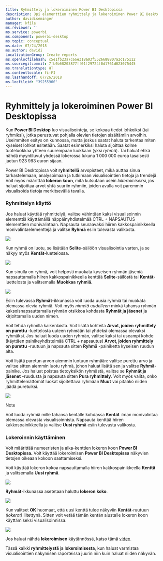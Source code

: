 ```yaml
---
title: Ryhmittely ja lokeroiminen Power BI Desktopissa
description: Opi elementtien ryhmittely ja lokeroiminen Power BI Desktopissa
author: davidiseminger
manager: kfile
ms.reviewer: ''
ms.service: powerbi
ms.component: powerbi-desktop
ms.topic: conceptual
ms.date: 07/24/2018
ms.author: davidi
LocalizationGroup: Create reports
ms.openlocfilehash: c5e1fb23a7c66e318a03f5526688807a2c175112
ms.sourcegitcommit: 7fb0b68203877ff01f29724f0d1761d023075445
ms.translationtype: HT
ms.contentlocale: fi-FI
ms.lasthandoff: 07/26/2018
ms.locfileid: "39255960"
---
```

# <a name="use-grouping-and-binning-in-power-bi-desktop"></a>Ryhmittely ja lokeroiminen Power BI Desktopissa
Kun **Power BI Desktop** luo visualisointeja, se kokoaa tiedot lohkoiksi (tai ryhmiksi), jotka perustuvat pohjalla olevien tietojen sisältämiin arvoihin. Useimmiten esitys on kunnossa, mutta joskus saatat haluta tarkentaa miten kyseiset lohkot esitetään. Saatat esimerkiksi haluta sijoittaa kolme tuoteluokkaa yhteen suurempaan luokkaan (yksi *ryhmä*). Tai haluat ehkä nähdä myyntiluvut yhdessä lokerossa lukuna 1 000 000 euroa tasaisesti jaetun 923 983 euron sijaan.

Power BI Desktopissa voit **ryhmitellä** arvopisteet, mikä auttaa sinua tarkastelemaan, analysoimaan ja tutkimaan visualisointien tietoja ja trendejä. Voit myös määrittää **lokeron koon**, mitä kutsutaan usein *lokeroimiseksi*, jos haluat sijoittaa arvot yhtä suuriin ryhmiin, joiden avulla voit paremmin visualisoida tietoja merkitsevällä tavalla.

### <a name="using-grouping"></a>Ryhmittelyn käyttö
Jos haluat käyttää ryhmittelyä, valitse vähintään kaksi visualisoinnin elementtiä käyttämällä näppäinyhdistelmää CTRL + NAPSAUTUS elementtien monivalintaan. Napsauta seuraavaksi hiiren kakkospainikkeella monivalintaelementtejä ja valitse **Ryhmä** esiin tulevasta valikosta.

![](media/desktop-grouping-and-binning/grouping-binning_1.png)

Kun ryhmä on luotu, se lisätään **Selite**-säilöön visualisointia varten, ja se näkyy myös **Kentät**-luettelossa.

![](media/desktop-grouping-and-binning/grouping-binning_2.png)

Kun sinulla on ryhmä, voit helposti muokata kyseisen ryhmän jäseniä napsauttamalla hiiren kakkospainikkeella kenttää **Selite**-säilöstä tai **Kentät**-luettelosta ja valitsemalla **Muokkaa ryhmiä**.

![](media/desktop-grouping-and-binning/grouping-binning_3.png)

Esiin tulevassa **Ryhmät**-ikkunassa voit luoda uusia ryhmiä tai muokata olemassa olevia ryhmiä. Voit myös *nimetä uudelleen* minkä tahansa ryhmän kaksoisnapsauttamalla ryhmän otsikkoa kohdasta **Ryhmät ja jäsenet** ja kirjoittamalla uuden nimen.

Voit tehdä ryhmillä kaikenlaista. Voit lisätä kohteita **Arvot, joiden ryhmittely on purettu** -luettelosta uuteen ryhmään tai yhdeksi olemassa olevaksi ryhmäksi. Jos haluat luoda uuden ryhmän, valitse kaksi tai useampi kohde (käyttäen painikeyhdistelmää CTRL + napsautus) **Arvot, joiden ryhmittely on purettu** -ruutuun ja napsauta sitten **Ryhmä** -painiketta kyseisen ruudun alta.

Voit lisätä puretun arvon aiemmin luotuun ryhmään: valitse purettu arvo ja valitse sitten aiemmin luotu ryhmä, johon haluat lisätä sen ja valitse **Ryhmä**-painike. Jos haluat poistaa tietoyksikön ryhmästä, valitse se **Ryhmät ja jäsenet** -ruudusta ja napsauta sitten **Pura ryhmittely**. Voit myös valita, onko ryhmittelemättömät luokat sijoitettava ryhmään **Muut** vai pitääkö niiden jäädä puretuiksi.

![](media/desktop-grouping-and-binning/grouping-binning_4.png)

> [!NOTE]
> Voit luoda ryhmiä mille tahansa kentälle kohdassa **Kentät** ilman monivalintaa olemassa olevasta visualisoinnista. Napsauta kenttää hiiren kakkospainikkeella ja valitse **Uusi ryhmä** esiin tulevasta valikosta.
> 
> 

### <a name="using-binning"></a>Lokeroinnin käyttäminen
Voit määrittää numeeristen ja aika-kenttien lokeron koon **Power BI Desktopissa.** Voit käyttää lokeroimisen **Power BI Desktopissa** näkyvien tietojen oikeaan kokoon saattamiseksi.

Voit käyttää lokeron kokoa napsauttamalla hiiren kakkospainikkeella **Kenttä** ja valitsemalla **Uusi ryhmä**.

![](media/desktop-grouping-and-binning/grouping-binning_5.png)

**Ryhmät**-ikkunassa asetetaan haluttu **lokeron koko**.

![](media/desktop-grouping-and-binning/grouping-binning_6.png)

Kun valitset **OK** huomaat, että uusi kenttä tulee näkyviin **Kentät**-ruutuun *(lokerot)* liitettynä. Sitten voit vetää tämän kentän alustalle lokeron koon käyttämiseksi visualisoinnissa.

![](media/desktop-grouping-and-binning/grouping-binning_7.png)

Jos haluat nähdä **lokeroimisen** käytännössä, katso tämä [video](https://www.youtube.com/watch?v=BRvdZSfO0DY).

Tässä kaikki **ryhmittelystä** ja **lokeroimisesta**, kun haluat varmistaa visualisointien näkymisen raporteissa juurin niin kuin haluat niiden näkyvän.

